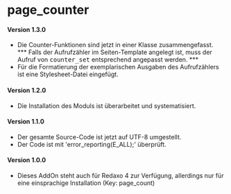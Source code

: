 # page_counter
<h4>Version 1.3.0</h4>
<ul>
    <li>Die Counter-Funktionen sind jetzt in einer Klasse zusammengefasst.<br/>
        *** Falls der Aufrufzähler im Seiten-Template angelegt ist, muss
        der Aufruf von <tt>counter_set</tt> entsprechend angepasst werden. ***</li>
    <li>Für die Formatierung der exemplarischen Ausgaben des Aufrufzählers
        ist eine Stylesheet-Datei eingefügt.</li>
</ul>
<h4>Version 1.2.0</h4>
<ul>
    <li>Die Installation des Moduls ist überarbeitet und systematisiert.</li>
</ul>
<h4>Version 1.1.0</h4>
<ul>
    <li>Der gesamte Source-Code ist jetzt auf UTF-8 umgestellt.</li>
    <li>Der Code ist mit 'error_reporting(E_ALL);' überprüft.</li>
</ul>
<h4>Version 1.0.0</h4>
<ul>
    <li>Dieses AddOn steht auch für Redaxo 4 zur Verfügung, allerdings nur für
        eine einsprachige Installation (Key: page_count)</li>
</ul>